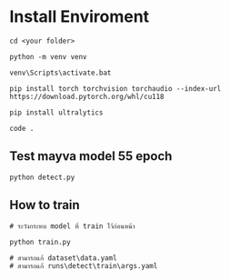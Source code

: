 # Install Enviroment
```
cd <your folder>

python -m venv venv

venv\Scripts\activate.bat

pip install torch torchvision torchaudio --index-url https://download.pytorch.org/whl/cu118

pip install ultralytics

code .
```

## Test mayva model 55 epoch
```
python detect.py
```

## How to train
```
# ระวังกระทบ model ที่ train ไว้ก่อนหน้า

python train.py

# สามารถแก้ dataset\data.yaml
# สามารถแก้ runs\detect\train\args.yaml 
```
